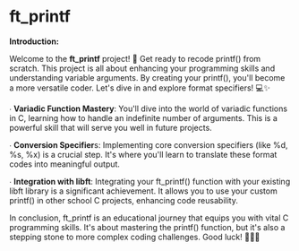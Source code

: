 # ft_printf

**Introduction:**

Welcome to the **ft_printf** project! 🚀 Get ready to recode printf() from scratch. This project is all about enhancing your programming skills and understanding variable arguments. By creating your printf(), you'll become a more versatile coder. Let's dive in and explore format specifiers! 💻✨


∙  **Variadic Function Mastery**: You'll dive into the world of variadic functions in C, learning how to handle an indefinite number of arguments. This is a powerful skill that will serve you well in future projects.

∙  **Conversion Specifier**s: Implementing core conversion specifiers (like %d, %s, %x) is a crucial step. It's where you'll learn to translate these format codes into meaningful output.

∙  **Integration with libft**: Integrating your ft_printf() function with your existing libft library is a significant achievement. It allows you to use your custom printf() in other school C projects, enhancing code reusability.



In conclusion, ft_printf is an educational journey that equips you with vital C programming skills. It's about mastering the printf() function, but it's also a stepping stone to more complex coding challenges. Good luck! 🚀👨‍💻
